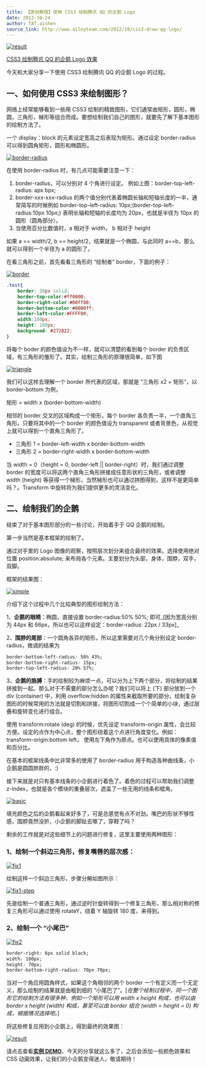 ```yaml
---
title: 【原创教程】使用 CSS3 绘制腾讯 QQ 的企鹅 Logo
date: 2012-10-24
author: TAT.aishen
source_link: http://www.alloyteam.com/2012/10/css3-draw-qq-logo/
---
```


<!-- {% raw %} - for jekyll -->

[![](http://www.alloyteam.com/wp-content/uploads/2012/10/result.png "result")](http://download.alloyteam.com/demo/css3-tencent-qq-logo-basic/ "点击查看 Demo")

[CSS3 绘制腾讯 QQ 的企鹅 Logo 效果](http://www.alloyteam.com/wp-content/demos/css3-tencent-qq-logo-basic/ "点击查看 Demo")

今天和大家分享一下使用 CSS3 绘制腾讯 QQ 的企鹅 Logo 的过程。

## 一、如何使用 CSS3 来绘制图形？

网络上经常能够看到一些用 CSS3 绘制的精致图形，它们通常由矩形，圆形，椭圆，三角形，梯形等组合而成。要想绘制我们自己的图形，就要先了解下基本图形的绘制方法了。

一个 display：block 的元素设定宽高之后表现为矩形。通过设定 border-radius 可以得到圆角矩形，圆形和椭圆形。

[![](http://www.alloyteam.com/wp-content/uploads/2012/10/border-radius.png "border-radius")](http://www.alloyteam.com/wp-content/uploads/2012/10/border-radius.png)

在使用 border-radius 时，有几点可能需要注意一下：

1.  border-radius，可以分别对 4 个角进行设定。 例如上图：border-top-left-radius: apx bpx;
2.  border-xxx-xxx-radius 的两个值分别代表着椭圆长轴和短轴长度的一半，通常简写的时候例如 border-top-left-radius: 10px;(border-top-left-radius:10px 10px;) 表明长轴和短轴的长度均为 20px，也就是半径为 10px 的圆形（圆角部分）。
3.  当使用百分比数值时，a 相对于 width， b 相对于 height

如果 a == width/2, b == height/2，结果就是一个椭圆，与此同时 a==b，那么就可以得到一个半径为 a 的圆形了。

在看三角形之前，首先看看三角形的 “绘制者” border，下面的例子：

[![](http://www.alloyteam.com/wp-content/uploads/2012/10/border.png "border")](http://www.alloyteam.com/wp-content/uploads/2012/10/border.png)

```css
.test{
	border: 20px solid;
	border-top-color:#ff0000;
	border-right-color:#00ff00;
	border-bottom-color:#0000ff;
	border-left-color:#FFFF00;
	width:100px;
	height: 100px;
	background: #272822;
}
```

将每个 boder 的颜色值设为不一样，就可以清楚的看到每个 border 的负责区域，有三角形的雏形了。其实，绘制三角形的原理很简单，如下图

[![](http://www.alloyteam.com/wp-content/uploads/2012/10/triangle.png "triangle")](http://www.alloyteam.com/wp-content/uploads/2012/10/triangle.png)

我们可以这样去理解一个 border 所代表的区域，那就是 “三角形 x2 + 矩形”，以 border-bottom 为例，

矩形 = width x (border-bottom-width)

相邻的 border 交叉的区域构成一个矩形，每个 border 各负责一半，一个直角三角形。只要将其中的一个 border 的颜色值设为 transparent 或者背景色，从视觉上就可以得到一个直角三角形了。

-   三角形 1 = border-left-width x border-bottom-width
-   三角形 2 = border-right-width x border-bottom-width

当 width = 0（height = 0, border-left || border-right）时，我们通过调整 border 的宽度可以将这两个直角三角形拼接成任意形状的三角形，或者调整 width (height) 等获得一个梯形，当然梯形也可以通过拼图得到，这样不是更简单吗？。Transform 中旋转将为我们提供更多的灵活变化。

## 二、绘制我们的企鹅

结束了对于基本图形部分的一些讨论，开始着手于 QQ 企鹅的绘制。

第一步当然是基本框架的绘制了。

通过对手里的 Logo 图像的观察，按照层次划分来组合最终的效果。选择使用绝对位置 position:absolute; 来布局各个元素。主要划分为头部，身体，围脖，双手，双脚。

框架的结果图：

[![](http://www.alloyteam.com/wp-content/uploads/2012/10/simple.png "simple")](http://www.alloyteam.com/wp-content/uploads/2012/10/simple.png)

介绍下这个过程中几个比较典型的图形绘制方法：

1、**企鹅的眼睛**：椭圆，直接设置 border-radius:50% 50%; 即可_\[因为宽高分别为 44px 和 66px，所以也可以这样设定：border-radius: 22px / 33px]_

2、**围脖的尾部**：一个圆角各异的矩形，所以这里需要对几个角分别设定 border-radius，微调的结果为

```css
border-bottom-left-radius: 50% 43%;
border-bottom-right-radius: 15px;
border-top-left-radius: 20% 57%;
```

3、**企鹅的胳膊**：手的绘制较为麻烦一点，可以分为上下两个部分，将绘制的结果拼接到一起。那么对于不需要的部分怎么办呢？我们可以将上 (下) 部分放到一个 div (container) 中，利用 overflow:hidden 的属性来截取所要的部分。绘制复杂图形的时候常用的方法就是切割和拼接，将图形切割成一个个简单的小块，通过层叠和旋转变化进行组合。

使用 transform:rotate (deg) 的时候，优先设定 transform-origin 属性，会比较方便。设定的点作为中心点，整个图形绕着这个点进行角度变化。例如：transform-origin:bottom left， 使用左下角作为原点。也可以使用具体的像素值和百分比。

在基本的框架线条中比非常多的使用了 border-radius 用于构造各种曲线条，小企鹅是圆圆胖胖的，:)

接下来就是对只有基本线条的小企鹅进行着色了。着色的过程可以帮助我们调整 z-index，也就是各个模块的重叠层次，遮盖了一些无用的线条和框角。

[![](http://www.alloyteam.com/wp-content/uploads/2012/10/basic.png "basic")](http://www.alloyteam.com/wp-content/uploads/2012/10/basic.png)

填充颜色之后的企鹅看起来好多了，可是总感觉有点不对劲。嘴巴的形状不够性感，围脖竟然没折，小企鹅的脚趾去哪了，穿鞋了吗？

剩余的工作就是对这些细节上的问题进行修复，这里主要使用两种图形：

### 1、绘制一个斜边三角形，修复嘴唇的层次感：

[![](http://www.alloyteam.com/wp-content/uploads/2012/10/fix1.png "fix1")](http://www.alloyteam.com/wp-content/uploads/2012/10/fix1.png)

绘制这样一个斜边三角形，步骤分解如图所示：

[![](http://www.alloyteam.com/wp-content/uploads/2012/10/fix1-step.png "fix1-step")](http://www.alloyteam.com/wp-content/uploads/2012/10/fix1-step.png)

先是绘制一个普通三角形，通过逆时针旋转得到一个修复三角形，那么相对称的修复三角形可以通过使用 rotateY，绕着 Y 轴旋转 180 度，来得到。

### 2、绘制一个 “小尾巴”

[![](http://www.alloyteam.com/wp-content/uploads/2012/10/fix2.png "fix2")](http://www.alloyteam.com/wp-content/uploads/2012/10/fix2.png)

```css
border-right: 6px solid black;
width: 100px;
height: 70px;
border-bottom-right-radius: 70px 70px;
```

当对一个角应用圆角样式，如果这个角相邻的两个 border 一个有定义而一个无定义，那么绘制的结果就是由粗到细的 “小尾巴了”。\[_在整个绘制过程中，同一个图形它的绘制方法有很多种，例如一个矩形可以用 width x height 构成，也可以由 border x height (width) 构成，甚至可以由 border 组合 (width = height = 0) 构成，根据情况选择吧。_]

将这些修复应用到小企鹅上，得到最终的效果图：

[![](http://www.alloyteam.com/wp-content/uploads/2012/10/result.png "result")](http://www.alloyteam.com/wp-content/uploads/2012/10/result.png)

请点击查看[**实例 DEMO**](http://www.alloyteam.com/wp-content/demos/css3-tencent-qq-logo-basic/ "查看 demo")，今天的分享就这么多了，之后会添加一些颜色效果和 CSS 动画效果，让我们的小企鹅变得迷人，敬请期待！

<!-- {% endraw %} - for jekyll -->